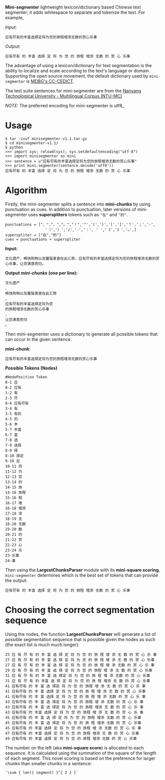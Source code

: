 **Mini-segmenter** lightweight lexicon/dictionary based Chinese text segmenter; it adds whitespace to separate and tokenize the text. For example, 

*Input:*
```
应有尽有的丰富选择定将为您的旅程增添无数的赏心乐事
```

*Output:* 
```
应有尽有 的 丰富 选择 定 将 为 您 的 旅程 增添 无数 的 赏 心 乐事
```

The advantage of using a lexicon/dictionary for text segmentation is the ability to localize and scale according to the text's language or domain. Supporting the open source movement, the default dictionary used by `mini-segmenter` is [MDBG's CC-CEDICT](http://www.mdbg.net/chindict/chindict.php?page=cedict). 

The test suite sentences for mini-segmenter are from the [Nanyang Technological University - Multilingual Corpus (NTU-MC)](https://github.com/alvations/NTU-MC) 

*NOTE:* The preferred encoding for mini-segmenter is utf8_

Usage
====

```
$ tar -zxvf minisegmenter-v1.1.tar.gz
$ cd minisegmenter-v1.1/
$ python
>>> import sys; reload(sys); sys.setdefaultencoding("utf-8")
>>> import minisegmenter as mini
>>> sentence = u"应有尽有的丰富选择定将为您的旅程增添无数的赏心乐事"
>>> print mini.segmenter(sentence.decode('utf8'))
应有尽有 的 丰富 选择 定 将 为 您 的 旅程 增添 无数 的 赏 心 乐事
```

Algorithm
====

Firstly, the mini-segmenter splits a sentence into **mini-chunks** by using punctuation as cues. In addition to punctuation, later versions of mini-segmenter uses **superspliters** tokens such as `"在"` and `"的"`.

```
punctuations = ["，","、","。","！",'"','(',')','[',']','？','；','-',
                  '（','）','/','-','：', ' ','《','》','…',]
superspliter = ["在","的"]
cues = punctuations + superspliter
```

**Input:**
```
文化遗产、畅快购物以及饕餮美食在此汇聚，应有尽有的丰富选择定将为您的旅程增添无数的赏心乐事，让您满意而归。
```

**Output _mini-chunks_ (one per line):**
```
文化遗产
、
畅快购物以及饕餮美食在此汇聚
，
应有尽有的丰富选择定将为您
的旅程增添无数的赏心乐事
，
让您满意而归
。
```

Then mini-segmenter uses a dictionary to generate all possible tokens that can occur in the given sentence. 

**mini-chunk**:
```
应有尽有的丰富选择定将为您的旅程增添无数的赏心乐事
```

**Possible Tokens (Nodes)**
```
#NodePosition Token
0-1 应
0-2 应有
1-2 有
2-3 尽
0-4 应有尽有
3-4 有
3-5 有的
4-5 的
5-6 丰
5-7 丰富
6-7 富
7-8 选
7-9 选择
8-9 择
8-10 择定
9-10 定
10-11 将
11-12 为
12-13 您
13-14 的
14-15 旅
14-16 旅程
15-16 程
16-17 增
16-18 增添
17-18 添
18-19 无
18-20 无数
19-20 数
20-21 的
21-22 赏
22-23 心
23-24 乐
23-乐事
24-事
```

Then using the **LargestChunksParser** module with its **mini-square scoring**, `mini-segmenter` determines which is the best set of tokens that can provide the output:

```
应有尽有 的 丰富 选择 定 将 为 您 的 旅程 增添 无数 的 赏 心 乐事
```

Choosing the correct segmentation sequence
====

Using the nodes, the function **LargestChunksParser** will generate a list of possible segmentation sequence that is possible given the nodes as such (the exact list is much much longer):

```
25 应 有 尽 有 的 丰 富 选 择 定 将 为 您 的 旅 程 增 添 无 数 的 赏 心 乐 事
27 应 有 尽 有 的 丰 富 选 择 定 将 为 您 的 旅 程 增 添 无 数 的 赏 心 乐事
27 应 有 尽 有 的 丰 富 选 择 定 将 为 您 的 旅 程 增 添 无数 的 赏 心 乐 事
29 应 有 尽 有 的 丰 富 选 择 定 将 为 您 的 旅程 增 添 无 数 的 赏 心 乐事
31 应 有 尽 有 的 丰 富 选 择定 将 为 您 的 旅 程 增 添 无数 的 赏 心 乐事
31 应 有 尽 有 的 丰富 选 择 定 将 为 您 的 旅 程 增添 无 数 的 赏 心 乐事
41 应有尽有 的 丰 富 选 择定 将 为 您 的 旅程 增 添 无 数 的 赏 心 乐 事
41 应有尽有 的 丰 富 选择 定 将 为 您 的 旅 程 增 添 无 数 的 赏 心 乐事
41 应有尽有 的 丰 富 选择 定 将 为 您 的 旅 程 增 添 无数 的 赏 心 乐 事
43 应有尽有 的 丰 富 选 择定 将 为 您 的 旅程 增 添 无数 的 赏 心 乐 事
43 应有尽有 的 丰 富 选 择定 将 为 您 的 旅程 增添 无 数 的 赏 心 乐 事
43 应有尽有 的 丰富 选择 定 将 为 您 的 旅程 增 添 无 数 的 赏 心 乐 事
45 应有尽有 的 丰 富 选 择 定 将 为 您 的 旅程 增添 无数 的 赏 心 乐事
45 应有尽有 的 丰 富 选 择定 将 为 您 的 旅 程 增添 无数 的 赏 心 乐事
45 应有尽有 的 丰富 选择 定 将 为 您 的 旅程 增 添 无数 的 赏 心 乐 事
47 应有尽有 的 丰富 选择 定 将 为 您 的 旅程 增添 无 数 的 赏 心 乐事
49 应有尽有 的 丰富 选择 定 将 为 您 的 旅程 增添 无数 的 赏 心 乐事
``` 

The number on the left (aka **mini-square score**) is allocated to each sequence. It is calculated using the summation of the square of the length of each segment. This novel scoring is based on the preference for larger chunks than smaller chunks in a sentence:

    `\sum { len({ segment) }^{ 2 } }`
